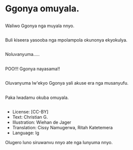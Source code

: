 # Ggonya omuyala.

##
Waliwo Ggonya nga
muyala nnyo.

##
Buli kiseera yasooba
nga mpolampola
okunonya ekyokulya.

##
Noluvanyuma.....

##
POO!!! Ggonya
nayasama!!

##
Oluvanyuma lw'ekyo
Ggonya yali akuse era
nga musanyufu.

##
Paka lwadamu okuba
omuyala.

##
* License: [CC-BY]
* Text: Christian G.
* Illustration: Wiehan de Jager
* Translation: Cissy Namugerwa, Ritah Katetemera
* Language: lg

Olugero luno siruwanvu nnyo ate
nga lunyuma nnyo.
